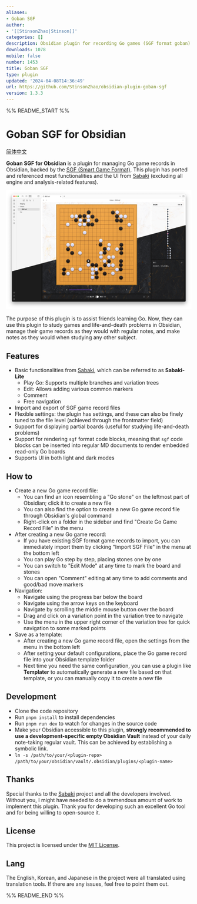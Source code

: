 ```yaml
---
aliases:
- Goban SGF
author:
- '[[StinsonZhao|Stinson]]'
categories: []
description: Obsidian plugin for recording Go games (SGF format goban).
downloads: 1078
mobile: false
number: 1453
title: Goban SGF
type: plugin
updated: '2024-04-08T14:36:49'
url: https://github.com/StinsonZhao/obsidian-plugin-goban-sgf
version: 1.3.3
---
```


%% README_START %%

# Goban SGF for Obsidian

[简体中文](./README_CN.md)

**Goban SGF for Obsidian** is a plugin for managing Go game records in Obsidian, backed by the [SGF (Smart Game Format)](https://en.wikipedia.org/wiki/Smart_Game_Format). This plugin has ported and referenced most functionalities and the UI from [Sabaki](https://github.com/SabakiHQ/Sabaki) (excluding all engine and analysis-related features).

![Plugin-Img](https://raw.githubusercontent.com/StinsonZhao/obsidian-plugin-goban-sgf/HEAD/assets/goban-sgf.jpg)

The purpose of this plugin is to assist friends learning Go. Now, they can use this plugin to study games and life-and-death problems in Obsidian, manage their game records as they would with regular notes, and make notes as they would when studying any other subject.


## Features
- Basic functionalities from [Sabaki](https://github.com/SabakiHQ/Sabaki), which can be referred to as **Sabaki-Lite**
  - Play Go: Supports multiple branches and variation trees
  - Edit: Allows adding various common markers
  - Comment
  - Free navigation
- Import and export of SGF game record files
- Flexible settings: the plugin has settings, and these can also be finely tuned to the file level (achieved through the frontmatter field)
- Support for displaying partial boards (useful for studying life-and-death problems)
- Support for rendering `sgf` format code blocks, meaning that `sgf` code blocks can be inserted into regular MD documents to render embedded read-only Go boards
- Supports UI in both light and dark modes


## How to
- Create a new Go game record file:
  - You can find an icon resembling a "Go stone" on the leftmost part of Obsidian; click it to create a new file
  - You can also find the option to create a new Go game record file through Obsidian's global command
  - Right-click on a folder in the sidebar and find "Create Go Game Record File" in the menu
- After creating a new Go game record:
  - If you have existing SGF format game records to import, you can immediately import them by clicking "Import SGF File" in the menu at the bottom left
  - You can play Go step by step, placing stones one by one
  - You can switch to "Edit Mode" at any time to mark the board and stones
  - You can open "Comment" editing at any time to add comments and good/bad move markers
- Navigation:
  - Navigate using the progress bar below the board
  - Navigate using the arrow keys on the keyboard
  - Navigate by scrolling the middle mouse button over the board
  - Drag and click on a variation point in the variation tree to navigate
  - Use the menu in the upper right corner of the variation tree for quick navigation to some marked points
- Save as a template:
  - After creating a new Go game record file, open the settings from the menu in the bottom left
  - After setting your default configurations, place the Go game record file into your Obsidian template folder
  - Next time you need the same configuration, you can use a plugin like **Templater** to automatically generate a new file based on that template, or you can manually copy it to create a new file


## Development
- Clone the code repository
- Run `pnpm install` to install dependencies
- Run `pnpm run dev` to watch for changes in the source code
- Make your Obsidian accessible to this plugin, **strongly recommended to use a development-specific empty Obsidian Vault** instead of your daily note-taking regular vault. This can be achieved by establishing a symbolic link.
- `ln -s /path/to/your/<plugin-repo> /path/to/your/obsidian/vault/.obsidian/plugins/<plugin-name>`


## Thanks
Special thanks to the [Sabaki](https://github.com/SabakiHQ/Sabaki) project and all the developers involved. Without you, I might have needed to do a tremendous amount of work to implement this plugin. Thank you for developing such an excellent Go tool and for being willing to open-source it.


## License
This project is licensed under the [MIT License](./LICENSE.md).


## Lang
The English, Korean, and Japanese in the project were all translated using translation tools. If there are any issues, feel free to point them out.

%% README_END %%